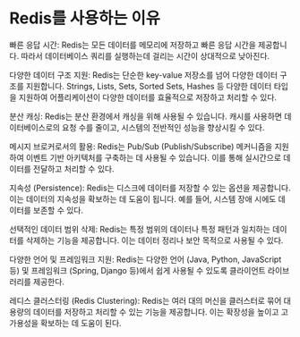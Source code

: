 # Redis를 사용하는 이유

빠른 응답 시간: Redis는 모든 데이터를 메모리에 저장하고 빠른 응답 시간을 제공합니다. 따라서 데이터베이스 쿼리를 실행하는데 걸리는 시간이 상대적으로 낮아진다.

다양한 데이터 구조 지원: Redis는 단순한 key-value 저장소를 넘어 다양한 데이터 구조를 지원합니다. Strings, Lists, Sets, Sorted Sets, Hashes 등 다양한 데이터 타입을 지원하여 어플리케이션이 다양한 데이터를 효율적으로 저장하고 처리할 수 있다.

분산 캐싱: Redis는 분산 환경에서 캐싱을 위해 사용될 수 있습니다. 캐시를 사용하면 데이터베이스로의 요청 수를 줄이고, 시스템의 전반적인 성능을 향상시킬 수 있다.

메시지 브로커로서의 활용: Redis는 Pub/Sub (Publish/Subscribe) 메커니즘을 지원하여 이벤트 기반 아키텍처를 구축하는 데 사용될 수 있습니다. 이를 통해 실시간으로 데이터를 전달하고 처리할 수 있다.

지속성 (Persistence): Redis는 디스크에 데이터를 저장할 수 있는 옵션을 제공합니다. 이는 데이터의 지속성을 확보하는 데 도움이 됩니다. 예를 들어, 시스템 장애 시에도 데이터를 보존할 수 있다.

선택적인 데이터 범위 삭제: Redis는 특정 범위의 데이터나 특정 패턴과 일치하는 데이터를 삭제하는 기능을 제공합니다. 이는 데이터 정리나 보안 목적으로 사용될 수 있다.

다양한 언어 및 프레임워크 지원: Redis는 다양한 언어 (Java, Python, JavaScript 등) 및 프레임워크 (Spring, Django 등)에서 쉽게 사용될 수 있도록 클라이언트 라이브러리를 제공한다.

레디스 클러스터링 (Redis Clustering): Redis는 여러 대의 머신을 클러스터로 묶어 대용량의 데이터를 저장하고 처리할 수 있는 기능을 제공합니다. 이는 확장성을 높이고 고가용성을 확보하는 데 도움이 된다.